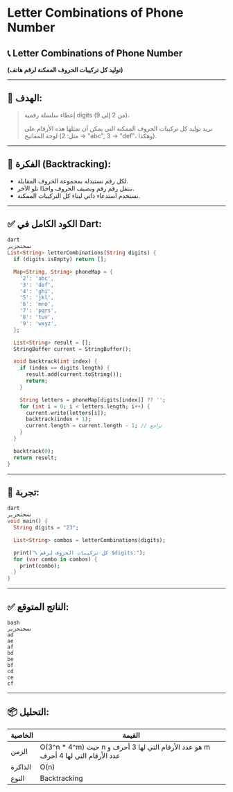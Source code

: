 # Letter Combinations of Phone Number

## 📞 Letter Combinations of Phone Number

**(توليد كل تركيبات الحروف الممكنة لرقم هاتف)**

---

## 🎯 الهدف:

> إعطاء سلسلة رقمية digits (من 2 إلى 9)،
> 
> 
> نريد توليد كل تركيبات الحروف الممكنة التي يمكن أن تمثلها هذه الأرقام على لوحة المفاتيح (مثل: 2 → "abc", 3 → "def"، وهكذا).
> 

---

## 🧠 الفكرة (Backtracking):

- لكل رقم نستبدله بمجموعة الحروف المقابلة.
- ننتقل رقم رقم ونضيف الحروف واحدًا تلو الآخر.
- نستخدم استدعاء ذاتي لبناء كل التركيبات الممكنة.

---

## ✅ الكود الكامل في Dart:

```dart
dart
نسختحرير
List<String> letterCombinations(String digits) {
  if (digits.isEmpty) return [];

  Map<String, String> phoneMap = {
    '2': 'abc',
    '3': 'def',
    '4': 'ghi',
    '5': 'jkl',
    '6': 'mno',
    '7': 'pqrs',
    '8': 'tuv',
    '9': 'wxyz',
  };

  List<String> result = [];
  StringBuffer current = StringBuffer();

  void backtrack(int index) {
    if (index == digits.length) {
      result.add(current.toString());
      return;
    }

    String letters = phoneMap[digits[index]] ?? '';
    for (int i = 0; i < letters.length; i++) {
      current.write(letters[i]);
      backtrack(index + 1);
      current.length = current.length - 1; // تراجع
    }
  }

  backtrack(0);
  return result;
}

```

---

## 🧪 تجربة:

```dart
dart
نسختحرير
void main() {
  String digits = "23";

  List<String> combos = letterCombinations(digits);

  print("📞 كل تركيبات الحروف لرقم $digits:");
  for (var combo in combos) {
    print(combo);
  }
}

```

---

## ✅ الناتج المتوقع:

```
bash
نسختحرير
ad
ae
af
bd
be
bf
cd
ce
cf

```

---

## 📦 التحليل:

| الخاصية | القيمة |
| --- | --- |
| الزمن | O(3^n * 4^m) حيث n هو عدد الأرقام التي لها 3 أحرف و m عدد الأرقام التي لها 4 أحرف |
| الذاكرة | O(n) |
| النوع | Backtracking |